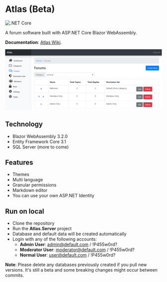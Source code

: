 # Atlas (Beta)

![.NET Core](https://github.com/lucabriguglia/Atlas/workflows/.NET%20Core/badge.svg)

A forum software built with ASP.NET Core Blazor WebAssembly.

**Documentation**: [Atlas Wiki](https://lucabriguglia.github.io/Atlas).

![Forums Admin](docs/assets/img/admin-forums.png)

## Technology

- Blazor WebAssembly 3.2.0
- Entity Framework Core 3.1
- SQL Server (more to come)

## Features

- Themes
- Multi language
- Granular permissions
- Markdown editor
- You can use your own ASP.NET Identity

## Run on local

- Clone the repository
- Run the **Atlas.Server** project
- Database and default data will be created automatically
- Login with any of the following accounts:
  - **Admin User**: admin@default.com / !P455w0rd?
  - **Moderator User**: moderator@default.com / !P455w0rd?
  - **Normal User**: user@default.com / !P455w0rd?

**Note**: Please delete any databases previously created if you pull new versions. It's still a beta and some breaking changes might occur between commits.
